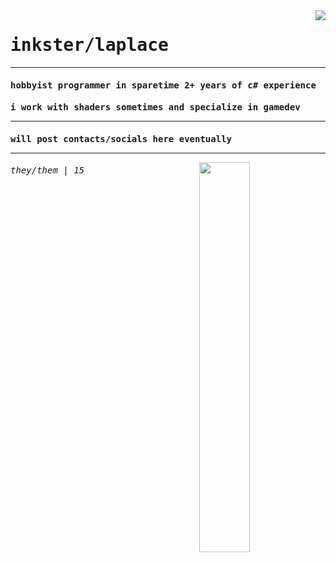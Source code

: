 <samp>
  <img align="right" src="https://komarev.com/ghpvc/?username=inkster&style=flat-square">
<h1>inkster/laplace</h1> 
<hr>
  <h4> hobbyist programmer in sparetime 2+ years of c# experience 
  <h4> i work with shaders sometimes and specialize in gamedev
</hr>

<hr>
  <h4> will post contacts/socials here eventually
</hr>
    
<hr>
    <div align="">
      <img width="40%" align="right" src="https://github-readme-stats.vercel.app/api/top-langs/?username=inkster12&layout=compact&bg_color=00000000&text_color=adbac7">
    </div>
</hr>
    
    
  <h6>they/them  | 15 </h6>
</samp>
